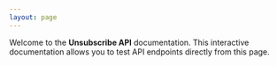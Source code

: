 ```yaml
---
layout: page
---
```


Welcome to the **Unsubscribe API** documentation. This interactive documentation allows you to test API endpoints directly from this page.

<InteractiveUnAPI />

<script setup>
import InteractiveUnAPI from '../../.vitepress/theme/components/InteractiveUnAPI.vue'
</script>
